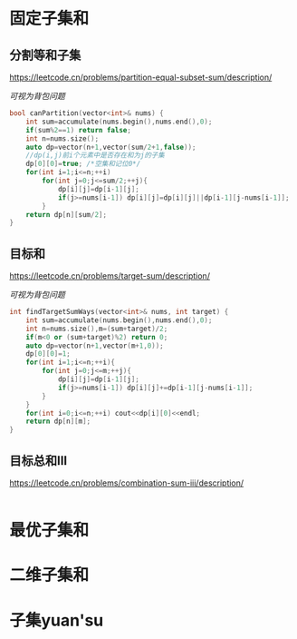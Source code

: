 # 固定子集和

## 分割等和子集

https://leetcode.cn/problems/partition-equal-subset-sum/description/

*可视为背包问题*

```c++
bool canPartition(vector<int>& nums) {
    int sum=accumulate(nums.begin(),nums.end(),0);
    if(sum%2==1) return false;
    int n=nums.size();
    auto dp=vector(n+1,vector(sum/2+1,false));
    //dp(i,j)前i个元素中是否存在和为j的子集
    dp[0][0]=true; /*空集和记位0*/
    for(int i=1;i<=n;++i)
        for(int j=0;j<=sum/2;++j){
            dp[i][j]=dp[i-1][j];
            if(j>=nums[i-1]) dp[i][j]=dp[i][j]||dp[i-1][j-nums[i-1]];
        }
    return dp[n][sum/2];
}
```

## 目标和

https://leetcode.cn/problems/target-sum/description/

*可视为背包问题*

```c++
int findTargetSumWays(vector<int>& nums, int target) {
    int sum=accumulate(nums.begin(),nums.end(),0);
    int n=nums.size(),m=(sum+target)/2;
    if(m<0 or (sum+target)%2) return 0;
    auto dp=vector(n+1,vector(m+1,0));
    dp[0][0]=1;  
    for(int i=1;i<=n;++i){
        for(int j=0;j<=m;++j){
            dp[i][j]=dp[i-1][j];
            if(j>=nums[i-1]) dp[i][j]+=dp[i-1][j-nums[i-1]];
        }
    }
    for(int i=0;i<=n;++i) cout<<dp[i][0]<<endl;
    return dp[n][m];
}
```

## 目标总和III

https://leetcode.cn/problems/combination-sum-iii/description/

```c++

```

# 最优子集和

# 二维子集和

# 子集yuan'su